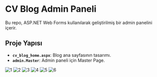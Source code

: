 # CV Blog Admin Paneli

Bu repo, ASP.NET Web Forms kullanılarak geliştirilmiş bir admin panelini içerir.

## Proje Yapısı
- **`cv_blog_home.aspx`**: Blog ana sayfasının tasarımı.
- **`admin.Master`**: Admin paneli için Master Page.

![1](https://github.com/user-attachments/assets/5d3e5696-3c7b-4bb8-861f-9319b9f364c3)
![2](https://github.com/user-attachments/assets/4924360f-5e6a-4e77-91e0-62e876cb54c4)
![3](https://github.com/user-attachments/assets/6b2bb2b1-7fab-4b2c-a38c-c6c07109350a)
![4](https://github.com/user-attachments/assets/5af9ab3d-ad47-423a-91c2-bc8185605ccf)
![5](https://github.com/user-attachments/assets/1546e4d7-8007-4693-9d73-974127b57352)
![6](https://github.com/user-attachments/assets/b8db900d-ed9f-44c3-9525-e33b584f6aa6)
